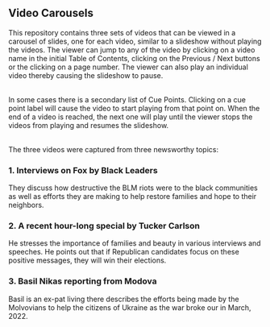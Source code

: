 ## Video Carousels

   This repository contains three sets of videos that can
   be viewed in a carousel of slides, one for each video, similar to a slideshow without playing the videos. The viewer can jump to any of the video by clicking on a video name in the initial Table of Contents, 
   clicking on the Previous / Next buttons or the clicking on a page number.  The viewer can also play an individual video thereby causing the slideshow to pause. <br><br>   

   In some cases there is a secondary list of Cue Points.  Clicking on a cue point label will cause the video 
   to start playing from that point on. When the end of a video is reached, the next one will play until the
   viewer stops the videos from playing and resumes the slideshow. <br><br>  

   The three videos were captured from three newsworthy topics: 
  ### 1. Interviews on Fox by Black Leaders 
  They discuss how destructive the BLM riots were to the black communities as well as efforts they are making to help restore families and hope to their neighbors. 

  ### 2. A recent hour-long special by Tucker Carlson
  He stresses the importance of families and beauty in various interviews and speeches. He points out that if Republican 
  candidates focus on these positive messages, they will win their elections. 

  ### 3. Basil Nikas reporting from Modova
  Basil is an ex-pat living there describes the efforts being made by the Molvovians to help the citizens of Ukraine as the war broke our in March, 2022. 
